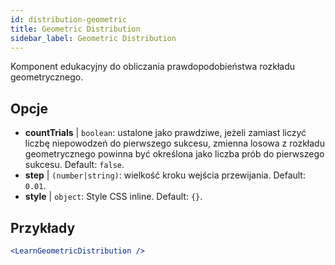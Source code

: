 ```yaml
---
id: distribution-geometric
title: Geometric Distribution
sidebar_label: Geometric Distribution
---
```


Komponent edukacyjny do obliczania prawdopodobieństwa rozkładu geometrycznego.

## Opcje

* __countTrials__ | `boolean`: ustalone jako prawdziwe, jeżeli zamiast liczyć liczbę niepowodzeń do pierwszego sukcesu, zmienna losowa z rozkładu geometrycznego powinna być określona jako liczba prób do pierwszego sukcesu. Default: `false`.
* __step__ | `(number|string)`: wielkość kroku wejścia przewijania. Default: `0.01`.
* __style__ | `object`: Style CSS inline. Default: `{}`.


## Przykłady

```jsx live
<LearnGeometricDistribution />
```


